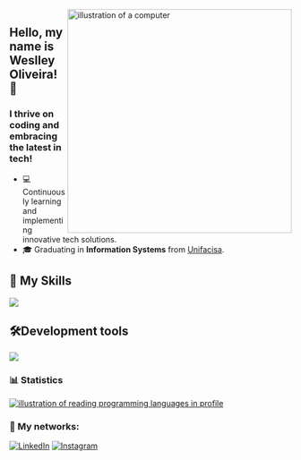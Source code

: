 <img src="https://raw.githubusercontent.com/MicaelliMedeiros/micaellimedeiros/master/image/computer-illustration.png" alt="illustration of a computer" min-width="400px" max-width="400px " width="400px" align="right" index="1">

## Hello, my name is <strong>Weslley Oliveira!</strong> 👋
<h3> I thrive on coding and embracing the latest in tech!</h3>

- 💻 Continuously learning and implementing innovative tech solutions.
- 🎓 Graduating in **Information Systems** from <a href="https://unifacisa.edu.br/">Unifacisa</a>.

## 🚀 My Skills

<p align="left">
  <a href="https://skillicons.dev">
    <img src="https://skillicons.dev/icons?i=html,css,js,react,tailwind,ts,nextjs,nodejs,prisma," />
  </a>
</p>

## 🛠️Development tools

<p align="left">
  <a href="https://skillicons.dev">
    <img src="https://skillicons.dev/icons?i=vscode,ps,figma,git,vite," />
  </a>
</p>

### 📊 Statistics

<a href="https://github.com/weslleyolli" title="language mapping illustration">
  <img align="center" src="https://github-readme-stats.vercel.app/api/top-langs/?username=weslleyolli&theme=dracula&hide_langs_below=1" alt="illustration of reading programming languages ​​in profile"/>
</a>

<br>

### 📱 My networks:

<p align="left">
  <a href="https://www.linkedin.com/in/weslley-oliveira-5a3443238?utm_source=share&utm_campaign=share_via&utm_content=profile&utm_medium=ios_app" title="LinkedIn">
  <img src="https://img.shields.io/badge/-Linkedin-0e76a8?style=flat-square&logo=Linkedin&logoColor=white&link=/" alt="LinkedIn"/></a>

  <a href="https://www.instagram.com/weslley_olli?igsh=MXNsOGpzZ2FlN2p3cA%3D%3D&utm_source=qr" title="Instagram">
  <img src="https://img.shields.io/badge/-Instagram-DF0174?style=flat-square&labelColor=DF0174&logo=instagram&logoColor=white&link=" alt="Instagram"/></a>
</p>
